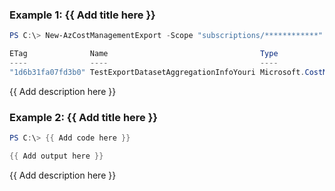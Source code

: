 ### Example 1: {{ Add title here }}
```powershell
PS C:\> New-AzCostManagementExport -Scope "subscriptions/************" -Name "TestExportDatasetAggregationInfoYouri" -ScheduleStatus "Active" -ScheduleRecurrence "Daily" -RecurrencePeriodFrom "2020-11-05T20:00:00Z" -RecurrencePeriodTo "2020-11-10T00:00:00Z" -Format "Csv" -DestinationResourceId "/subscriptions/**********/resourceGroups/wyunchi-costmanagement/providers/Microsoft.Storage/storageAccounts/wyunchistorageaccount" -DestinationContainer "exports" -DestinationRootFolderPath "ad-hoc" -DefinitionType "Usage" -DefinitionTimeframe "MonthToDate" -DatasetGranularity "Daily" -ETag "test"

ETag              Name                                  Type
----              ----                                  ----
"1d6b31fa07fd3b0" TestExportDatasetAggregationInfoYouri Microsoft.CostManagement/exports
```

{{ Add description here }}

### Example 2: {{ Add title here }}
```powershell
PS C:\> {{ Add code here }}

{{ Add output here }}
```

{{ Add description here }}

